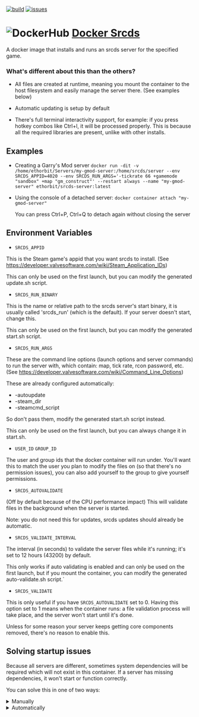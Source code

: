 [![build](https://github.com/Ethorbit/Docker-Srcds/actions/workflows/docker-image.yml/badge.svg)](https://github.com/Ethorbit/Docker-Srcds/actions/workflows/docker-image.yml)
[![issues](https://img.shields.io/github/issues/Ethorbit/Docker-Srcds)](https://github.com/Ethorbit/Docker-Srcds/issues?q=is%3Aopen+is%3Aissue)

# ![DockerHub](https://i.imgur.com/tItmtNW.png) [Docker Srcds](https://hub.docker.com/repository/docker/ethorbit/srcds-server)
A docker image that installs and runs an srcds server for the specified game.

### What's different about this than the others?
* All files are created at runtime, meaning you mount the container to the host filesystem and easily manage the server there. (See examples below)

* Automatic updating is setup by default

* There's full terminal interactivity support, for example: if you press hotkey combos like Ctrl+l, it will be processed properly. This is because all the required libraries are present, unlike with other installs.

## Examples
* Creating a Garry's Mod server 
```docker run -dit -v /home/ethorbit/Servers/my-gmod-server:/home/srcds/server --env SRCDS_APPID=4020 --env SRCDS_RUN_ARGS='-tickrate 66 +gamemode "sandbox" +map "gm_construct"' --restart always --name "my-gmod-server" ethorbit/srcds-server:latest```

* Using the console of a detached server: ```docker container attach "my-gmod-server"``` 

    You can press Ctrl+P, Ctrl+Q to detach again without closing the server

## Environment Variables
* `SRCDS_APPID`

This is the Steam game's appid that you want srcds to install. (See https://developer.valvesoftware.com/wiki/Steam_Application_IDs)


This can only be used on the first launch, but you can modify the generated update.sh script.

* `SRCDS_RUN_BINARY`

This is the name or relative path to the srcds server's start binary, it is usually called 'srcds_run' (which is the default). If your server doesn't start, change this.


This can only be used on the first launch, but you can modify the generated start.sh script.

* `SRCDS_RUN_ARGS`

These are the command line options (launch options and server commands) to run the server with, which contain: map, tick rate, rcon password, etc. (See https://developer.valvesoftware.com/wiki/Command_Line_Options)

These are already configured automatically: 
* -autoupdate
* -steam_dir
* -steamcmd_script

So don't pass them, modify the generated start.sh script instead.

This can only be used on the first launch, but you can always change it in start.sh.

* `USER_ID` `GROUP_ID`

The user and group ids that the docker container will run under. You'll want this to match the user you plan to modify the files on (so that there's no permission issues), you can also add yourself to the group to give yourself permissions.

* `SRCDS_AUTOVALIDATE`

(Off by default because of the CPU performance impact)
This will validate files in the background when the server is started. 

Note: you do not need this for updates, srcds updates should already be automatic.

* `SRCDS_VALIDATE_INTERVAL`

The interval (in seconds) to validate the server files while it's running; it's set to 12 hours (43200) by default.

This only works if auto validating is enabled and can only be used on the first launch, but if you mount the container, you can modify the generated auto-validate.sh script.`

* `SRCDS_VALIDATE`

This is only useful if you have `SRCDS_AUTOVALIDATE` set to 0. Having this option set to 1 means when the container runs: a file validation process will take place, and the server won't start until it's done.

Unless for some reason your server keeps getting core components removed, there's no reason to enable this.

## Solving startup issues 

Because all servers are different, sometimes system dependencies will be required which will not exist in this container. If a server has missing dependencies, it won't start or function correctly.

You can solve this in one of two ways:

<details>
    <summary>Manually</summary>


* Run `docker container exec -it container-name bash`
* Install & setup the required packages
* Try running container again 
</details>

<details>
    <summary>Automatically</summary>

    
There isn't a way to do this automatically, but you can create your own container which is based off of this one, and has the required dependencies [like done here for Sven Co-op](https://github.com/Ethorbit/svencoop-ds-docker)
</details>
